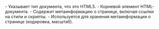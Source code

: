 <!DOCTYPE html> - Указывает тип документа, что это HTML5.
<html> - Корневой элемент HTML-документа.
<head> - Содержит метаинформацию о странице, включая ссылки на стили и скрипты.
<meta> - Используется для хранения метаинформации о странице (кодировка, масштаб).
<title> - Определяет заголовок страницы, который отображается на вкладке браузера.
<link> - Связывает HTML-документ с внешними ресурсами (например, CSS).
<script> - Подключает или встраивает JavaScript на страницу.
<body> - Содержит видимый контент страницы.
<header> - Представляет верхнюю часть страницы, например, логотип и меню.
<div> - Контейнер для элементов, которые можно стилизовать с помощью CSS.
<img> - Вставляет изображение на страницу.
<p> - Создаёт абзац текста.
<nav> - Описывает навигационное меню.
<ul> - Ненумерованный список.
<li> - Элемент списка.
<a> - Ссылка на другую страницу или раздел сайта.
<button> - Кнопка для взаимодействия пользователя.
<main> - Основной контент страницы.
<section> - Раздел на странице, логически объединяющий контент.
<h1>, <h2> - Заголовки разных уровней.
<footer> - Нижняя часть страницы, часто содержит контакты, авторские права и меню.
<span> - Инлайн-контейнер для стилизации частей текста или элементов.
<style> (в CSS) - Определяет стили для элементов.
@media - Используется для медиазапросов, позволяя применять стили в зависимости от размеров экрана.
Псевдоэлементы ::before, ::after - Добавляют контент до или после элемента без изменения HTML.


<!-- ======================Swiper======================================= -->
Открытие и закрытие меню по нажатию на иконку:

Как только вся страница полностью загрузится, код начинает работать.
document.addEventListener('DOMContentLoaded',()=>{
})

Ищем элементы на странице:
Иконку меню с классом .icon-menu (это кнопка, по которой кликают, чтобы открыть меню).
Само меню с классом .header__menu.

document.querySelector('.class') - получает элемент со страницы с классом который написан

Когда пользователь кликает на иконку меню, происходит следующее:
К иконке добавляется или убирается класс active. Это меняет её вид (иконка становится крестиком).

К самому меню также добавляется или убирается класс active. Это скорее всего открывает или закрывает меню.

К тегу <body> добавляется или убирается класс no-scrolling, который блокирует прокрутку страницы, когда меню открыто. Это сделано, чтобы пользователь не мог прокручивать страницу, пока меню активно.

Настройка слайдера с помощью библиотеки Swiper:

Создаётся слайдер для элемента с классом .area__body.

Этот слайдер автоматически подстраивается под ширину экрана.

Параметр slidesPerView: 'auto' означает, что слайды будут занимать столько места, сколько нужно, а не фиксированную ширину (задается в css).

spaceBetween — это расстояние между слайдами. В коде указаны разные расстояния в зависимости от ширины экрана:

Если нужно для разных размеров экранов сделать разные условие то для swiper нужно задать
breakpoints и в него помещать все размеры

На экранах шириной от 320px — расстояние между слайдами 10px.
От 576px — 20px.
От 1024px — 30px.
От 1240px и больше — 45px.


<!-- =============CSS======================================================= -->

В браузерх по дефолту установлены значение у тегов, чаще всего они мешают и них нужно убирать, такие стили называются null style

1. .container
Ширина контейнера ограничена максимальной шириной в 1320 пикселей.

Контейнер имеет внутренние отступы по бокам: 20px на больших экранах и 16px на экранах с шириной меньше 768px.

Центрируется по горизонтали с помощью margin: 0 auto.


2. .no-scrolling
Элемент с этим классом отключает прокрутку на странице, используя overflow: hidden.


3. .header (Шапка сайта)
Абсолютное позиционирование: фиксируется в верхней части страницы с помощью position: absolute, чтобы оставаться на месте при прокрутке.

Содержит различные элементы, такие как логотип, меню и иконки, которые стилизуются отдельно.

Внутри .header__body элементы выравниваются по центру по вертикали и распределяются по ширине контейнера с помощью justify-content: space-between.

Логотип (.header__logo) выравнивается с помощью CSS Grid: 50px для изображения и оставшаяся ширина для текста.

Меню (.header__menu) на экранах до 768px становится фиксированным и скрывается за границей экрана, пока не активируется класс .active, что анимирует его появление с помощью left: 0.


4. .icon-menu (Иконка меню для мобильных)
Отображается только на мобильных устройствах (экраны до 768px) и представляет собой иконку гамбургера.

При активации иконка анимируется: полоски иконки превращаются в крестик, изменяя их углы с помощью трансформаций (transform).


5. .primary (Основная секция)
Основной блок с фоновым цветом #212529, который содержит заголовок, текст и кнопки.

Адаптивность: заголовки и текст изменяют размеры шрифта на меньших экранах (до 768px и 576px).

Включает кнопку с закругленными краями и эффектом наведения, где фон кнопки меняет прозрачность при наведении.

Фоновое изображение (.primary__bg) также изменяет свое поведение на мобильных экранах, становясь относительным и уменьшаясь в размере.


6. .area (Раздел контента)
Адаптивные отступы для секции: 140px сверху и снизу на больших экранах и 70px на мобильных.

Заголовки и текст уменьшаются в размере на экранах до 768px, чтобы лучше помещаться на маленьких устройствах.

Контент внутри секции (.area__slide) организован в виде слайдов, которые изменяют свою ширину в зависимости от размеров экрана (от 25% до 95% ширины).


7. .deep (Дополнительная секция)
Используется для отображения блока с изображением и колонками текста.

Адаптивность: колонки меняются на вертикальное расположение на экранах до 768px.

Изображение внутри этой секции также адаптируется, изменяя высоту и позиционирование в зависимости от ширины экрана.


8. .contact (Контактная информация)
Адаптируется для мобильных устройств, изменяя размеры шрифтов и отступов.

Ссылки оформляются с плавным эффектом наведения, при котором появляется подчеркивание.

z
9. .footer (Подвал сайта)
Подвал содержит несколько колонок с текстом, ссылками и изображениями, организованными в флекс-контейнер.

На мобильных устройствах эти колонки отображаются в виде вертикального списка.

В подвале также присутствуют авторские права и информация об авторе, с элементами, адаптированными для небольших экранов.

Адаптивность и медиа-запросы:
Почти каждый раздел имеет медиа-запросы, что позволяет элементам страницы менять свои размеры, отступы и выравнивание для экранов меньшей ширины (обычно 768px и меньше).

Меню и иконка меню предназначены для мобильных устройств и адаптируются под небольшие экраны.

Изменяются размеры шрифтов, ширина элементов, расположение колонок и другие параметры, чтобы интерфейс оставался удобным для чтения и навигации на мобильных устройствах.

Основные эффекты:
Элементы, такие как кнопки и ссылки, имеют плавные переходы при наведении курсора, используя свойства transition и изменение фона.
Для меню и иконок также добавлены анимации через трансформации, которые делают взаимодействие более плавным и интерактивным.